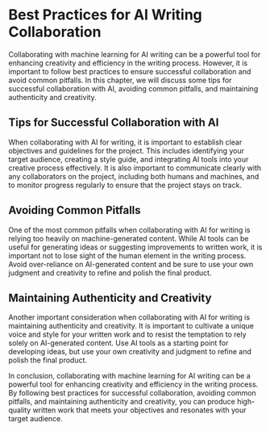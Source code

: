 Best Practices for AI Writing Collaboration
====================================================

Collaborating with machine learning for AI writing can be a powerful tool for enhancing creativity and efficiency in the writing process. However, it is important to follow best practices to ensure successful collaboration and avoid common pitfalls. In this chapter, we will discuss some tips for successful collaboration with AI, avoiding common pitfalls, and maintaining authenticity and creativity.

Tips for Successful Collaboration with AI
-----------------------------------------

When collaborating with AI for writing, it is important to establish clear objectives and guidelines for the project. This includes identifying your target audience, creating a style guide, and integrating AI tools into your creative process effectively. It is also important to communicate clearly with any collaborators on the project, including both humans and machines, and to monitor progress regularly to ensure that the project stays on track.

Avoiding Common Pitfalls
------------------------

One of the most common pitfalls when collaborating with AI for writing is relying too heavily on machine-generated content. While AI tools can be useful for generating ideas or suggesting improvements to written work, it is important not to lose sight of the human element in the writing process. Avoid over-reliance on AI-generated content and be sure to use your own judgment and creativity to refine and polish the final product.

Maintaining Authenticity and Creativity
---------------------------------------

Another important consideration when collaborating with AI for writing is maintaining authenticity and creativity. It is important to cultivate a unique voice and style for your written work and to resist the temptation to rely solely on AI-generated content. Use AI tools as a starting point for developing ideas, but use your own creativity and judgment to refine and polish the final product.

In conclusion, collaborating with machine learning for AI writing can be a powerful tool for enhancing creativity and efficiency in the writing process. By following best practices for successful collaboration, avoiding common pitfalls, and maintaining authenticity and creativity, you can produce high-quality written work that meets your objectives and resonates with your target audience.
